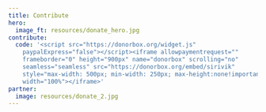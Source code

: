 ```yaml
---
title: Contribute
hero:
  image_ft: resources/donate_hero.jpg
contribute:
  code: '<script src="https://donorbox.org/widget.js"
    paypalExpress="false"></script><iframe allowpaymentrequest=""
    frameborder="0" height="900px" name="donorbox" scrolling="no"
    seamless="seamless" src="https://donorbox.org/embed/sirivik"
    style="max-width: 500px; min-width: 250px; max-height:none!important"
    width="100%"></iframe>'
partner:
  image: resources/donate_2.jpg
---
```

